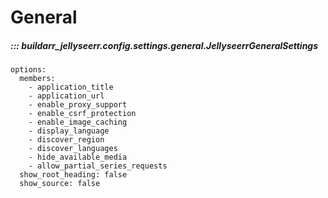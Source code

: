 # General

##### ::: buildarr_jellyseerr.config.settings.general.JellyseerrGeneralSettings
    options:
      members:
        - application_title
        - application_url
        - enable_proxy_support
        - enable_csrf_protection
        - enable_image_caching
        - display_language
        - discover_region
        - discover_languages
        - hide_available_media
        - allow_partial_series_requests
      show_root_heading: false
      show_source: false
